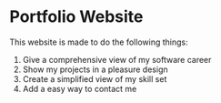 # Portfolio Website
This website is made to do the following things:

1. Give a comprehensive view of my software career
2. Show my projects in a pleasure design
3. Create a simplified view of my skill set
4. Add a easy way to contact me
